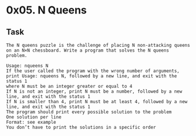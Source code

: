# 0x05. N Queens

## Task
    The N queens puzzle is the challenge of placing N non-attacking queens on an N×N chessboard. Write a program that solves the N queens problem.

    Usage: nqueens N
    If the user called the program with the wrong number of arguments, print Usage: nqueens N, followed by a new line, and exit with the status 1
    where N must be an integer greater or equal to 4
    If N is not an integer, print N must be a number, followed by a new line, and exit with the status 1
    If N is smaller than 4, print N must be at least 4, followed by a new line, and exit with the status 1
    The program should print every possible solution to the problem
    One solution per line
    Format: see example
    You don’t have to print the solutions in a specific order

